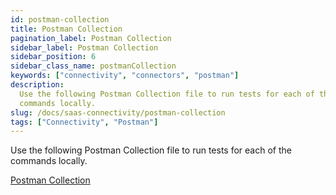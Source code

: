 ```yaml
---
id: postman-collection
title: Postman Collection
pagination_label: Postman Collection
sidebar_label: Postman Collection
sidebar_position: 6
sidebar_class_name: postmanCollection
keywords: ["connectivity", "connectors", "postman"]
description:
  Use the following Postman Collection file to run tests for each of the
  commands locally.
slug: /docs/saas-connectivity/postman-collection
tags: ["Connectivity", "Postman"]
---
```


Use the following Postman Collection file to run tests for each of the commands
locally.

[Postman Collection](../../../files/collection.json)

